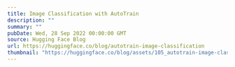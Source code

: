 ```yaml
---
title: Image Classification with AutoTrain
description: ""
summary: ""
pubDate: Wed, 28 Sep 2022 00:00:00 GMT
source: Hugging Face Blog
url: https://huggingface.co/blog/autotrain-image-classification
thumbnail: "https://huggingface.co/blog/assets/105_autotrain-image-classification/thumbnail.png"
---
```


